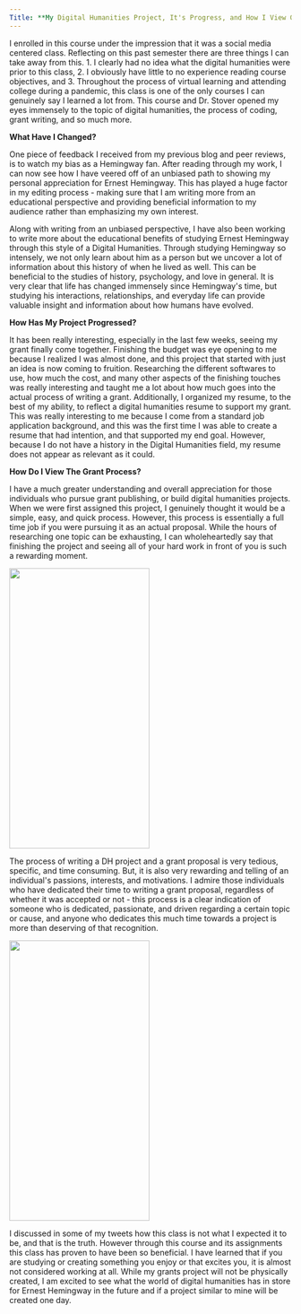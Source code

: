 ```yaml
---
Title: **My Digital Humanities Project, It's Progress, and How I View Grant Writing As A Whole.**
---
```



I enrolled in this course under the impression that it was a social media centered class. Reflecting on this past semester there are three things I can take away from this. 1. I clearly had no idea what the digital humanities were prior to this class, 2. I obviously have little to no experience reading course objectives, and 3. Throughout the process of virtual learning and attending college during a pandemic, this class is one of the only courses I can genuinely say I learned a lot from. This course and Dr. Stover opened my eyes immensely to the topic of digital humanities, the process of coding, grant writing, and so much more. 

**What Have I Changed?**

One piece of feedback I received from my previous blog and peer reviews, is to watch my bias as a Hemingway fan. After reading through my work, I can now see how I have veered off of an unbiased path to showing my personal appreciation for Ernest Hemingway. This has played a huge factor in my editing process - making sure that I am writing more from an educational perspective and providing beneficial information to my audience rather than emphasizing my own interest. 
 
Along with writing from an unbiased perspective, I have also been working to write more about the educational benefits of studying Ernest Hemingway through this style of a Digital Humanities. Through studying Hemingway so intensely, we not only learn about him as a person but we uncover a lot of information about this history of when he lived as well. This can be beneficial to the studies of history, psychology, and love in general. It is very clear that life has changed immensely since Hemingway's time, but studying his interactions, relationships, and everyday life can provide valuable insight and information about how humans have evolved. 
 
**How Has My Project Progressed?**
 
It has been really interesting, especially in the last few weeks, seeing my grant finally come together. Finishing the budget was eye opening to me because I realized I was almost done, and this project that started with just an idea is now coming to fruition. Researching the different softwares to use, how much the cost, and many other aspects of the finishing touches was really interesting and taught me a lot about how much goes into the actual process of writing a grant. 
Additionally, I organized my resume, to the best of my ability, to reflect a digital humanities resume to support my grant. This was really interesting to me because I come from a standard job application background, and this was the first time I was able to create a resume that had intention, and that supported my end goal. However, because I do not have a history in the Digital Humanities field, my resume does not appear as relevant as it could.
 
 
**How Do I View The Grant Process?**
 
I have a much greater understanding and overall appreciation for those individuals who pursue grant publishing, or build digital humanities projects. When we were first assigned this project, I genuinely thought it would be a simple, easy, and quick process. However, this process is essentially a full time job if you were pursuing it as an actual proposal. While the hours of researching one topic can be exhausting, I can wholeheartedly say that finishing the project and seeing all of your hard work in front of you is such a rewarding moment. 
 
 <img src="https://taylornicole05.github.io/taylornicole5/images/tired.PNG" width="250" height="500" />
 
The process of writing a DH project and a grant proposal is very tedious, specific, and time consuming. But, it is also very rewarding and telling of an individual's passions, interests, and motivations. I admire those individuals who have dedicated their time to writing a grant proposal, regardless of whether it was accepted or not - this process is a clear indication of someone who is dedicated, passionate, and driven regarding a certain topic or cause, and anyone who dedicates this much time towards a project is more than deserving of that recognition. 

<img src="https://taylornicole05.github.io/taylornicole5/images/mom.PNG" width="250" height="500" />
 
I discussed in some of my tweets how this class is not what I expected it to be, and that is the truth. However through this course and its assignments this class has proven to have been so beneficial. I have learned that if you are studying or creating something you enjoy or that excites you, it is almost not considered working at all. While my grants project will not be physically created, I am excited to see what the world of digital humanities has in store for Ernest Hemingway in the future and if a project similar to mine will be created one day. 
